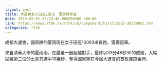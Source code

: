 ```yaml
---
layout: post
title: 大運會女子田徑1萬米　國家隊奪金
date: 2023-08-01 22:23:46.000000000 +08:00
link: https://news.rthk.hk/rthk/ch/component/k2/1711622-20230801.htm
categories: rthk
---
```


成都大運會，國家隊的夏雨雨在女子田徑10000米長跑，獲得冠軍。

來自清華大學的夏雨雨，在最後一圈超越對手，最終以33分48秒35的成績，大幅拋離第二位的土耳其選手10幾秒，奪得國家隊在今屆大運會的首枚賽跑金牌。
